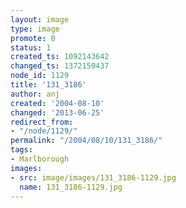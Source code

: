 ```yaml
---
layout: image
type: image
promote: 0
status: 1
created_ts: 1092143642
changed_ts: 1372159437
node_id: 1129
title: '131_3186'
author: anj
created: '2004-08-10'
changed: '2013-06-25'
redirect_from:
- "/node/1129/"
permalink: "/2004/08/10/131_3186/"
tags:
- Marlborough
images:
- src: image/images/131_3186-1129.jpg
  name: 131_3186-1129.jpg
---
```


